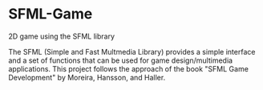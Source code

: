 # SFML-Game
2D game using the SFML library 

The SFML (Simple and Fast Multmedia Library) provides a simple interface and a set of functions that can be used for game design/multimedia applications.
This project follows the approach of the book "SFML Game Development" by Moreira, Hansson, and Haller.
